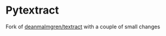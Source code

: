 # Pytextract

Fork of [deanmalmgren/textract](https://github.com/deanmalmgren/textract) with a couple of small changes